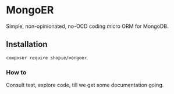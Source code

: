 # MongoER

Simple, non-opinionated, no-OCD coding micro ORM for MongoDB.

## Installation

```
composer require shopie/mongoer
```

### How to

Consult test, explore code, till we get some documentation going.